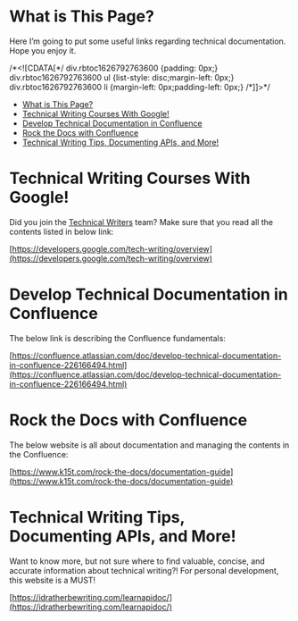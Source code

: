 What is This Page?
==================

Here I’m going to put some useful links regarding technical documentation. Hope you enjoy it.

/\*<!\[CDATA\[\*/ div.rbtoc1626792763600 {padding: 0px;} div.rbtoc1626792763600 ul {list-style: disc;margin-left: 0px;} div.rbtoc1626792763600 li {margin-left: 0px;padding-left: 0px;} /\*\]\]>\*/

*   [What is This Page?](#UsefulLinks!-WhatisThisPage?)
*   [Technical Writing Courses With Google!](#UsefulLinks!-TechnicalWritingCoursesWithGoogle!)
*   [Develop Technical Documentation in Confluence](#UsefulLinks!-DevelopTechnicalDocumentationinConfluence)
*   [Rock the Docs with Confluence](#UsefulLinks!-RocktheDocswithConfluence)
*   [Technical Writing Tips, Documenting APIs, and More!](#UsefulLinks!-TechnicalWritingTips,DocumentingAPIs,andMore!)

Technical Writing Courses With Google!
======================================

Did you join the [Technical Writers](https://ucraft.atlassian.net/people/team/86b885de-fbbb-403a-bb68-142f5a88fba1) team? Make sure that you read all the contents listed in below link:

[https://developers.google.com/tech-writing/overview](https://developers.google.com/tech-writing/overview)

Develop Technical Documentation in Confluence
=============================================

The below link is describing the Confluence fundamentals:

[https://confluence.atlassian.com/doc/develop-technical-documentation-in-confluence-226166494.html](https://confluence.atlassian.com/doc/develop-technical-documentation-in-confluence-226166494.html)

Rock the Docs with Confluence
=============================

The below website is all about documentation and managing the contents in the Confluence:

[https://www.k15t.com/rock-the-docs/documentation-guide](https://www.k15t.com/rock-the-docs/documentation-guide)

Technical Writing Tips, Documenting APIs, and More!
===================================================

Want to know more, but not sure where to find valuable, concise, and accurate information about technical writing?! For personal development, this website is a MUST!

[https://idratherbewriting.com/learnapidoc/](https://idratherbewriting.com/learnapidoc/)
